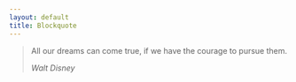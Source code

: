 ```yaml
---
layout: default
title: Blockquote
---
```

<blockquote>
    <p>All our dreams can come true, if we have the courage to pursue them.</p>
    <cite>Walt Disney</cite>
</blockquote>